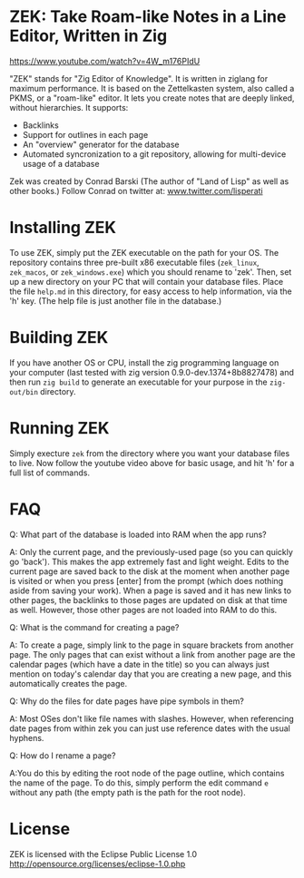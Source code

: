 # ZEK: Take Roam-like Notes in a Line Editor, Written in Zig

https://www.youtube.com/watch?v=4W_m176PIdU

"ZEK" stands for "Zig Editor of Knowledge". It is written in ziglang for maximum performance. It is based on the Zettelkasten system, also called a PKMS, or a "roam-like" editor. It lets you create notes that are deeply linked, without hierarchies. It supports:
- Backlinks
- Support for outlines in each page
- An "overview" generator for the database
- Automated syncronization to a git repository, allowing for multi-device usage of a database

Zek was created by Conrad Barski (The author of "Land of Lisp" as well as other books.) Follow Conrad on twitter at: www.twitter.com/lisperati

# Installing ZEK

To use ZEK, simply put the ZEK executable on the path for your OS. The repository contains three pre-built x86 executable files (`zek_linux`, `zek_macos`, or `zek_windows.exe`) which you should rename to 'zek'. Then, set up a new directory on your PC that will contain your database files. Place the file `help.md` in this directory, for easy access to help information, via the 'h' key. (The help file is just another file in the database.)

# Building ZEK

If you have another OS or CPU, install the zig programming language on your computer (last tested with zig version 0.9.0-dev.1374+8b8827478) and then run `zig build` to generate an executable for your purpose in the `zig-out/bin` directory.

# Running ZEK

Simply execture `zek` from the directory where you want your database files to live. Now follow the youtube video above for basic usage, and hit 'h' for a full list of commands.

# FAQ

Q: What part of the database is loaded into RAM when the app runs?

A: Only the current page, and the previously-used page (so you can quickly go 'back'). This makes the app extremely fast and light weight. Edits to the current page are saved back to the disk at the moment when another page is visited or when you press [enter] from the prompt (which does nothing aside from saving your work). When a page is saved and it has new links to other pages, the backlinks to those pages are updated on disk at that time as well. However, those other pages are not loaded into RAM to do this.

Q: What is the command for creating a page?

A: To create a page, simply link to the page in square brackets from another page. The only pages that can exist without a link from another page are the calendar pages (which have a date in the title) so you can always just mention on today's calendar day that you are creating a new page, and this automatically creates the page.

Q: Why do the files for date pages have pipe symbols in them?

A: Most OSes don't like file names with slashes. However, when referencing date pages from within zek you can just use reference dates with the usual hyphens.

Q: How do I rename a page?

A:You do this by editing the root node of the page outline, which contains the name of the page. To do this, simply perform the edit command `e` without any path (the empty path is the path for the root node).

# License

ZEK is licensed with the Eclipse Public License 1.0 http://opensource.org/licenses/eclipse-1.0.php
